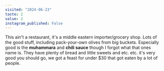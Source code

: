 ```yaml
---
visited: "2024-06-23"
taste: 2
value: 2
instagram_published: False
---
```


This ain't a restaurant, it's a middle eastern importer/grocery shop. Lots of the good stuff, including pack-your-own olives from big buckets. Especially good is the **muhammara** and **chili sauce** though I forgot what that ones name is. They have plenty of bread and little sweets and etc. etc. it's very good you should go, we got a feast for under $30 that got eaten by a lot of people.
